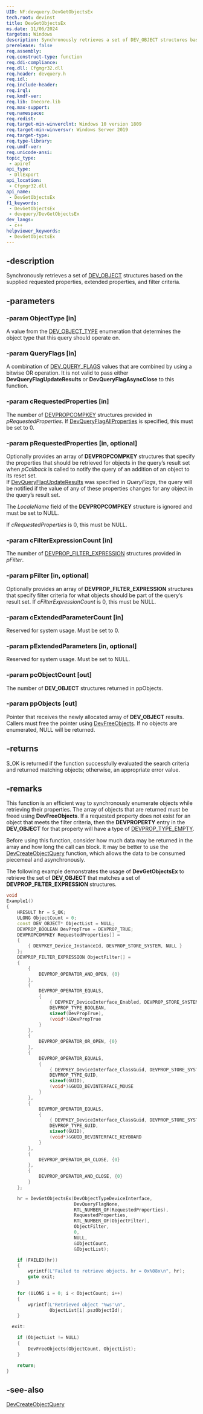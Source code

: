 ```yaml
---
UID: NF:devquery.DevGetObjectsEx
tech.root: devinst
title: DevGetObjectsEx
ms.date: 11/06/2024
targetos: Windows
description: Synchronously retrieves a set of DEV_OBJECT structures based on the supplied requested properties, extended properties, and filter criteria.
prerelease: false
req.assembly: 
req.construct-type: function
req.ddi-compliance: 
req.dll: Cfgmgr32.dll
req.header: devquery.h
req.idl: 
req.include-header: 
req.irql: 
req.kmdf-ver: 
req.lib: Onecore.lib
req.max-support: 
req.namespace: 
req.redist: 
req.target-min-winverclnt: Windows 10 version 1809
req.target-min-winversvr: Windows Server 2019
req.target-type: 
req.type-library: 
req.umdf-ver: 
req.unicode-ansi: 
topic_type:
 - apiref
api_type:
 - DllExport
api_location:
 - Cfgmgr32.dll
api_name:
 - DevGetObjectsEx
f1_keywords:
 - DevGetObjectsEx
 - devquery/DevGetObjectsEx
dev_langs:
 - c++
helpviewer_keywords:
 - DevGetObjectsEx
---
```


## -description

Synchronously retrieves a set of [DEV_OBJECT](../devquerydef/ns-devquerydef-dev_object.md) structures based on the supplied requested properties, extended properties, and filter criteria.

## -parameters

### -param ObjectType [in]

A value from the [DEV_OBJECT_TYPE](../devquerydef/ne-devquerydef-dev_object_type.md) enumeration that determines the object type that this query should operate on.

### -param QueryFlags [in]

A combination of [DEV_QUERY_FLAGS](../devquerydef/ne-devquerydef-dev_query_flags.md) values that are combined by using a bitwise OR operation. It is not valid to pass either **DevQueryFlagUpdateResults** or **DevQueryFlagAsyncClose** to this function.

### -param cRequestedProperties [in]

The number of [DEVPROPCOMPKEY](/windows-hardware/drivers/install/devpropcompkey) structures provided in *pRequestedProperties*. If [DevQueryFlagAllProperties](../devquerydef/ne-devquerydef-dev_query_flags.md) is specified, this must be set to 0.

### -param pRequestedProperties [in, optional]

Optionally provides an array of **DEVPROPCOMPKEY** structures that specify the properties that should be retrieved for objects in the
query’s result set when *pCallback* is called to notify the query of an addition of an object to its reset set.  
If [DevQueryFlagUpdateResults](../devquerydef/ne-devquerydef-dev_query_flags.md) was specified in *QueryFlags*, the query will be notified
if the value of any of these properties changes for any object in the query’s result set.

The *LocaleName* field of the **DEVPROPCOMPKEY** structure is ignored and must be set to NULL.

If *cRequestedProperties* is 0, this must be NULL.

### -param cFilterExpressionCount [in]

The number of [DEVPROP_FILTER_EXPRESSION](../devfiltertypes/ns-devfiltertypes-devprop_filter_expression.md) structures provided in *pFilter*.

### -param pFilter [in, optional]

Optionally provides an array of **DEVPROP_FILTER_EXPRESSION** structures that specify filter criteria for what objects should be part
of the query’s result set. If *cFilterExpressionCount* is 0, this must be NULL.

### -param cExtendedParameterCount [in]

Reserved for system usage. Must be set to 0.

### -param pExtendedParameters [in, optional]

Reserved for system usage. Must be set to NULL.

### -param pcObjectCount [out]

The number of **DEV_OBJECT** structures returned in ppObjects.

### -param ppObjects [out]

Pointer that receives the newly allocated array of **DEV_OBJECT** results. Callers must free the pointer using [DevFreeObjects](nf-devquery-devfreeobjects.md). If no objects are enumerated, NULL will be returned.

## -returns

S_OK is returned if the function successfully evaluated the search criteria and returned matching objects; otherwise, an appropriate error value.

## -remarks

This function is an efficient way to synchronously enumerate objects while retrieving their properties. The array of objects that are returned must be freed using **DevFreeObjects**. If a requested property does not exist for an object that meets the filter criteria, then the **DEVPROPERTY** entry in the **DEV_OBJECT** for that property will have a type of [DEVPROP_TYPE_EMPTY](/windows-hardware/drivers/install/devprop-type-empty). 

Before using this function, consider how much data may be returned in the array and how long the call can block. It may be better to use the [DevCreateObjectQuery](nf-devquery-devcreateobjectquery.md) function, which allows the data to be consumed piecemeal and asynchronously.

The following example demonstrates the usage of **DevGetObjectsEx** to retrieve the set of **DEV_OBJECT** that matches a set of **DEVPROP_FILTER_EXPRESSION** structures.

```cpp
void
Example1()
{
    HRESULT hr = S_OK;
    ULONG ObjectCount = 0;
    const DEV_OBJECT* ObjectList = NULL;
    DEVPROP_BOOLEAN DevPropTrue = DEVPROP_TRUE;
    DEVPROPCOMPKEY RequestedProperties[] =
    {
        { DEVPKEY_Device_InstanceId, DEVPROP_STORE_SYSTEM, NULL }
    };
    DEVPROP_FILTER_EXPRESSION ObjectFilter[] =
    {
        {
            DEVPROP_OPERATOR_AND_OPEN, {0}
        },
        {
            DEVPROP_OPERATOR_EQUALS,
            {
                { DEVPKEY_DeviceInterface_Enabled, DEVPROP_STORE_SYSTEM, NULL },
                DEVPROP_TYPE_BOOLEAN,
                sizeof(DevPropTrue),
                (void*)&DevPropTrue
            }
        },
        {
            DEVPROP_OPERATOR_OR_OPEN, {0}
        },
        {
            DEVPROP_OPERATOR_EQUALS,
            {
                { DEVPKEY_DeviceInterface_ClassGuid, DEVPROP_STORE_SYSTEM, NULL },
                DEVPROP_TYPE_GUID,
                sizeof(GUID),
                (void*)&GUID_DEVINTERFACE_MOUSE
            }
        },
        {
            DEVPROP_OPERATOR_EQUALS,
            {
                { DEVPKEY_DeviceInterface_ClassGuid, DEVPROP_STORE_SYSTEM, NULL },
                DEVPROP_TYPE_GUID,
                sizeof(GUID),
                (void*)&GUID_DEVINTERFACE_KEYBOARD
            }
        },
        {
            DEVPROP_OPERATOR_OR_CLOSE, {0}
        },
        {
            DEVPROP_OPERATOR_AND_CLOSE, {0}
        }
    };

    hr = DevGetObjectsEx(DevObjectTypeDeviceInterface,
                         DevQueryFlagNone,
                         RTL_NUMBER_OF(RequestedProperties),
                         RequestedProperties,
                         RTL_NUMBER_OF(ObjectFilter),
                         ObjectFilter,
                         0,
                         NULL,
                         &ObjectCount,
                         &ObjectList);

    if (FAILED(hr))
    {
        wprintf(L"Failed to retrieve objects. hr = 0x%08x\n", hr);
        goto exit;
    }

    for (ULONG i = 0; i < ObjectCount; i++)
    {
        wprintf(L"Retrieved object '%ws'\n",
                ObjectList[i].pszObjectId);
    }

  exit:

    if (ObjectList != NULL)
    {
        DevFreeObjects(ObjectCount, ObjectList);
    }

    return;
}
```

## -see-also

[DevCreateObjectQuery](nf-devquery-devcreateobjectquery.md)

